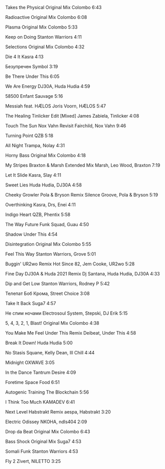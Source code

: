 Takes the Physical
Original Mix
Colombo
6:43

Radioactive
Original Mix
Colombo
6:08

Plasma
Original Mix
Colombo
5:33

Keep on Doing
Stanton Warriors
4:11

Selections
Original Mix
Colombo
4:32

Die 4 It
Kasra
4:13

Безупречен
Symbol
3:19

Be There
Under This
6:05

We Are Energy
DJ30A, Huda Hudia
4:59

58500
Enfant Sauvage
5:16

Messiah
feat. HÆLOS
Joris Voorn, HÆLOS
5:47

The Healing
Tinlicker Edit [Mixed]
James Zabiela, Tinlicker
4:08

Touch The Sun
Nox Vahn Revisit
Fairchild, Nox Vahn
9:46

Turning Point
QZB
5:18

All Night
Trampa, Nolay
4:31

Horny Bass
Original Mix
Colombo
4:18

My Stripes
Braxton & Marsh Extended Mix
Marsh, Leo Wood, Braxton
7:19

Let It Slide
Kasra, Slay
4:11

Sweet Lies
Huda Hudia, DJ30A
4:58

Cheeky Growler
Pola & Bryson Remix
Silence Groove, Pola & Bryson
5:19

Overthinking
Kasra, Drs, Enei
4:11

Indigo Heart
QZB, Phentix
5:58

The Way
Future Funk Squad, Guau
4:50

Shadow
Under This
4:54

Disintegration
Original Mix
Colombo
5:55

Feel This Way
Stanton Warriors, Grove
5:01

Buggin'
UR2wo Remix
Hot Since 82, Jem Cooke, UR2wo
5:28

Fine Day
DJ30A & Huda 2021 Remix
Dj Santana, Huda Hudia, DJ30A
4:33

Dip and Get Low
Stanton Warriors, Rodney P
5:42

Телепат
Боб Крома, Street Choice
3:08

Take It Back
Suga7
4:57

Не спим ночами
Electrosoul System, Stepski, DJ Erik
5:15

5, 4, 3, 2, 1, Blast!
Original Mix
Colombo
4:38

You Make Me Feel
Under This Remix
Deibeat, Under This
4:58

Break It Down!
Huda Hudia
5:00

No Stasis
Squane, Kelly Dean, Ill Chill
4:44

Midnight
OXWAVE
3:05

In the Dance
Tantrum Desire
4:09

Foretime
Space Food
6:51

Autogenic Training
The Blockchain
5:56

I Think Too Much
KAMADEV
6:41

Next Level
Habstrakt Remix
aespa, Habstrakt
3:20

Electric Odissey
NKOHA, ndls404
2:09

Drop da Beat
Original Mix
Colombo
6:43

Bass Shock
Original Mix
Suga7
4:53

Somali Funk
Stanton Warriors
4:53

Fly 2
Zivert, NILETTO
3:25






